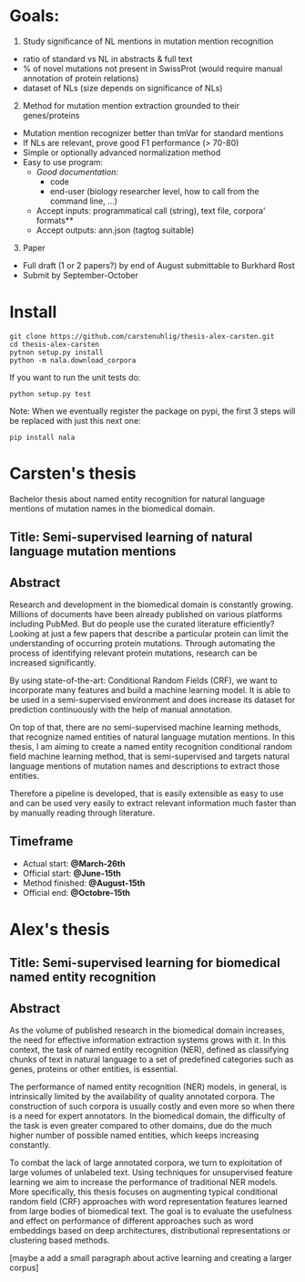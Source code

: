 # Goals:

1. Study significance of NL mentions in mutation mention recognition
  * ratio of standard vs NL in abstracts & full text
  * % of novel mutations not present in SwissProt (would require manual annotation of protein relations)
  * dataset of NLs (size depends on significance of NLs)
2. Method for mutation mention extraction grounded to their genes/proteins
  * Mutation mention recognizer better than tmVar for standard mentions
  * If NLs are relevant, prove good F1 performance (> 70-80)
  * Simple or optionally advanced normalization method
  * Easy to use program:
    * *Good documentation:*
      * code
      * end-user (biology researcher level, how to call from the command line, ...)
    * Accept inputs: programmatical call (string), text file, corpora' formats**
    * Accept outputs: ann.json (tagtog suitable)   
3. Paper
  * Full draft (1 or 2 papers?) by end of August submittable to Burkhard Rost
  * Submit by September-October

# Install

    git clone https://github.com/carstenuhlig/thesis-alex-carsten.git
    cd thesis-alex-carsten
    pytnon setup.py install
    python -m nala.download_corpora
 
 If you want to run the unit tests do:
 
    python setup.py test
 
 Note: When we eventually register the package on pypi, the first 3 steps will be replaced with just this next one:
 
    pip install nala

# Carsten's thesis

Bachelor thesis about named entity recognition for natural language mentions of mutation names in the biomedical domain.

## Title: Semi-supervised learning of natural language mutation mentions

## Abstract
Research and development in the biomedical domain is constantly growing. Millions of documents have been already published on various platforms including PubMed. But do people use the curated literature efficiently?
Looking at just a few papers that describe a particular protein can limit the understanding of occurring protein mutations. Through automating the process of identifying relevant protein mutations, research can be increased significantly.

By using state-of-the-art: Conditional Random Fields (CRF), we want to incorporate many features and build a machine learning model. It is able to be used in a semi-supervised environment and does increase its dataset for prediction continuously with the help of manual annotation.

On top of that, there are no semi-supervised machine learning methods, that recognize named entities of natural language mutation mentions. In this thesis, I am aiming to create a named entity recognition conditional random field machine learning method, that is semi-supervised and targets natural language mentions of mutation names and descriptions to extract those entities.

Therefore a pipeline is developed, that is easily extensible as easy to use and can be used very easily to extract relevant information much faster than by manually reading through literature.

## Timeframe

* Actual start: **@March-26th**
* Official start: **@June-15th**
* Method finished: **@August-15th**
* Official end: **@Octobre-15th**

# Alex's thesis 

## Title: Semi-supervised learning for biomedical named entity recognition


## Abstract
As the volume of published research in the biomedical domain increases, the need for effective information extraction systems grows with it. In this context, the task of named entity recognition (NER), defined as classifying chunks of text in natural language to a set of predefined categories such as genes, proteins or other entities, is essential.

The performance of named entity recognition (NER) models, in general, is intrinsically limited by the availability of quality annotated corpora. The construction of such corpora is usually costly and even more so when there is a need for expert annotators. In the biomedical domain, the difficulty of the task is even greater compared to other domains, due do the much higher number of possible named entities, which keeps increasing constantly.

To combat the lack of large annotated corpora, we turn to exploitation of large volumes of unlabeled text. Using techniques for unsupervised feature learning we aim to increase the performance of traditional NER models. More specifically, this thesis focuses on augmenting typical conditional random field (CRF) approaches with word representation features learned from large bodies of biomedical text. The goal is to evaluate the usefulness and effect on performance of different approaches such as word embeddings based on deep architectures, distributional representations or clustering based methods. 

[maybe a add a small paragraph about active learning and creating a larger corpus]


